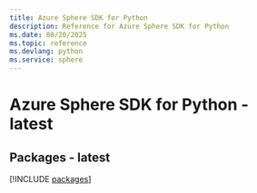 ```yaml
---
title: Azure Sphere SDK for Python
description: Reference for Azure Sphere SDK for Python
ms.date: 08/20/2025
ms.topic: reference
ms.devlang: python
ms.service: sphere
---
```

# Azure Sphere SDK for Python - latest
## Packages - latest
[!INCLUDE [packages](sphere-index.md)]